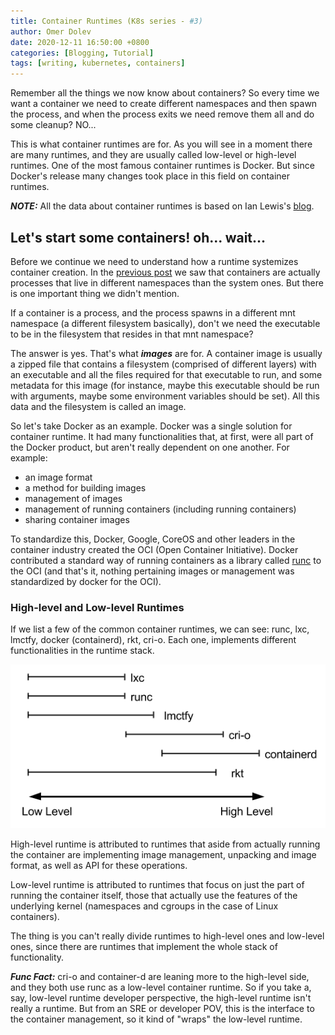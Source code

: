 ```yaml
---
title: Container Runtimes (K8s series - #3)
author: Omer Dolev
date: 2020-12-11 16:50:00 +0800
categories: [Blogging, Tutorial]
tags: [writing, kubernetes, containers]
---
```


Remember all the things we now know about containers?
So every time we want a container we need to create different namespaces and then spawn the process, and when the process exits we need remove them all
and do some cleanup? NO...

This is what container runtimes are for. As you will see in a moment there are many runtimes, and they are usually called low-level or high-level runtimes.
One of the most famous container runtimes is Docker. But since Docker's release many changes took place in this field on container runtimes.

**_NOTE:_** All the data about container runtimes is based on Ian Lewis's [blog](https://www.ianlewis.org/).

## Let's start some containers! oh... wait...

Before we continue we need to understand how a runtime systemizes container creation. In the [previous post](https://omerdolev.github.io/posts/containers/)
we saw that containers are actually processes that live in different namespaces than the system ones. But there is one important thing we didn't mention.

If a container is a process, and the process spawns in a different mnt namespace (a different filesystem basically), don't we need the executable to be in the
filesystem that resides in that mnt namespace? 

The answer is yes. That's what ***images*** are for. A container image is usually a zipped file that contains a filesystem (comprised of different layers) with
an executable and all the files required for that executable to run, and some metadata for this image (for instance, maybe this executable should be run with arguments, maybe
some environment variables should be set). All this data and the filesystem is called an image.

So let's take Docker as an example. Docker was a single solution for container runtime. It had many functionalities that, at first, were all part of the Docker
product, but aren't really dependent on one another. For example:

- an image format
- a method for building images
- management of images
- management of running containers (including running containers)
- sharing container images

To standardize this, Docker, Google, CoreOS and other leaders in the container industry created the OCI (Open Container Initiative). Docker contributed a standard
way of running containers as a library called [runc](https://github.com/opencontainers/runc) to the OCI (and that's it, nothing pertaining images or management was
standardized by docker for the OCI).

### High-level and Low-level Runtimes

If we list a few of the common container runtimes, we can see: runc, lxc, lmctfy, docker (containerd), rkt, cri-o.
Each one, implements different functionalities in the runtime stack.

![runtimes_pic](/assets/img/runtimes.png "Title")

High-level runtime is attributed to runtimes that aside from actually running the container are implementing image management, unpacking and image format,
as well as API for these operations.

Low-level runtime is attributed to runtimes that focus on just the part of running the container itself, those that actually use the features
of the underlying kernel (namespaces and cgroups in the case of Linux containers).

The thing is you can't really divide runtimes to high-level ones and low-level ones, since there are runtimes that implement the whole stack of functionality.

**_Func Fact:_** cri-o and container-d are leaning more to the high-level side, and they both use runc as a low-level container runtime. So if you take a, say,
low-level runtime developer perspective, the high-level runtime isn't really a runtime. But from an SRE or developer POV, this is the interface to the container
management, so it kind of "wraps" the low-level runtime.


